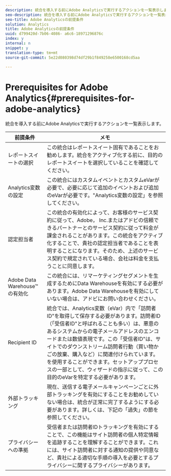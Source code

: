 ```yaml
---
description: 統合を導入する前にAdobe Analyticsで実行するアクションを一覧表示します。
seo-description: 統合を導入する前にAdobe Analyticsで実行するアクションを一覧表示します。
seo-title: Adobe Analyticsの前提条件
solution: Analytics
title: Adobe Analyticsの前提条件
uuid: d799420d-7b06-4086- a6c6-18971296876c
index: y
internal: n
snippet: y
translation-type: tm+mt
source-git-commit: 5e22d080398d74df29b1f849258e6500168cd5aa

---
```



# Prerequisites for Adobe Analytics{#prerequisites-for-adobe-analytics}

統合を導入する前にAdobe Analyticsで実行するアクションを一覧表示します。

| 前提条件 | メモ |
|---|---|
| レポートスイートの選択 | この統合はレポートスイート固有であることをお勧めします。統合をアクティブ化する前に、目的のレポートスイートを選択していることを確認してください。 |
| Analytics変数の設定 | この統合にはカスタムイベントとカスタムeVarが必要で、必要に応じて追加のイベントおよび追加のeVarが必要です。"Analytics変数の設定」を参照してください。 |
| 認定担当者 | この統合の有効化によって、お客様のサービス契約に従って、Adobe， Inc.またはアドビの信頼できるパートナーとのサービス契約に従って料金が課金されることがあります。この統合をアクティブ化することで、貴社の認定担当者であることを表明することになります。そのため、上述のサービス契約で規定されている場合、会社は料金を支払うことに同意します。 |
| Adobe Data Warehouse™の有効化 | この統合には、リマーケティングセグメントを生成するためにData Warehouseを有効にする必要があります。Adobe Data Warehouseを有効にしていない場合は、アドビにお問い合わせください。 |
| Recipient ID | 統合では、Analytics変数（eVar）内で「訪問者ID"を取得して保存する必要があります。訪問者ID（「受信者ID"と呼ばれることも多い）は、悪意のあるシステムからの電子メールアドレスのエンコードまたは数値表現です。この「受信者ID"は、サイトでのダウンストリーム訪問者行動（買い物かごの放棄、購入など）に関連付けられています。を使用することができます。セットアッププロセスの一部として、ウィザードの指示に従って、この目的のeVarを特定する必要があります。 |
| 外部トラッキング | 現在、送信する電子メールキャンペーンごとに外部トラッキングを有効にすることをお勧めしていない場合は、統合が正常に完了するようにする必要があります。詳しくは、下記の「過失」の節を参照してください。 |
| プライバシーへの準拠 | 受信者または訪問者IDトラッキングを有効にすることで、この機能はサイト訪問者の個人特定情報を追跡することを理解することができます。これには、サイト訪問者に対する通知の提供や同意など、貴社による適切な手順の導入を必要とするプライバシーに関するプライバシーがあります。 |

